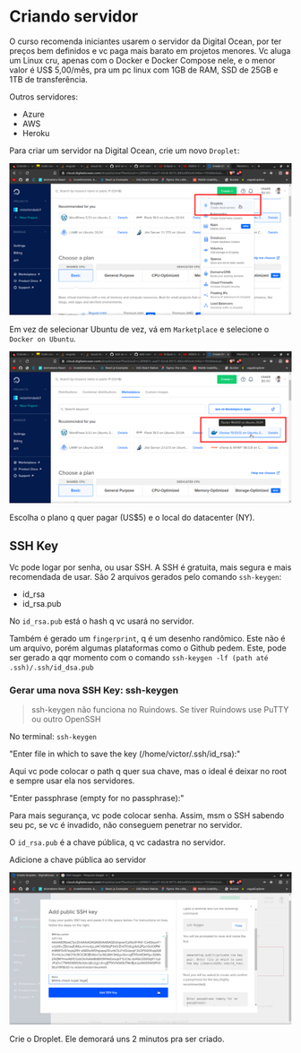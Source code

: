 # Criando servidor

O curso recomenda iniciantes usarem o servidor da Digital Ocean, por ter preços
bem definidos e vc paga mais barato em projetos menores. Vc aluga um Linux cru,
apenas com o Docker e Docker Compose nele, e o menor valor é US$ 5,00/mês, pra
um pc linux com 1GB de RAM, SSD de 25GB e 1TB de transferência.

Outros servidores:

- Azure
- AWS
- Heroku

Para criar um servidor na Digital Ocean, crie um novo `Droplet`:

![fig1](./fig1.png)

Em vez de selecionar Ubuntu de vez, vá em `Marketplace` e selecione o
`Docker on Ubuntu`.

![fig2](./fig2.png)

Escolha o plano q quer pagar (US$5) e o local do datacenter (NY).

## SSH Key

Vc pode logar por senha, ou usar SSH. A SSH é gratuita, mais segura e mais
recomendada de usar. São 2 arquivos gerados pelo comando `ssh-keygen`:

- id_rsa
- id_rsa.pub

No `id_rsa.pub` está o hash q vc usará no servidor.

Também é gerado um `fingerprint`, q é um desenho randômico. Este não é um
arquivo, porém algumas plataformas como o Github pedem. Este, pode ser gerado a
qqr momento com o comando `ssh-keygen -lf (path até .ssh)/.ssh/id_dsa.pub`

### Gerar uma nova SSH Key: ssh-keygen

> ssh-keygen não funciona no Ruindows. Se tiver Ruindows use PuTTY ou outro OpenSSH

No terminal: `ssh-keygen`

"Enter file in which to save the key (/home/victor/.ssh/id_rsa):"

Aqui vc pode colocar o path q quer sua chave, mas o ideal é deixar no root e
sempre usar ela nos servidores.

"Enter passphrase (empty for no passphrase):"

Para mais segurança, vc pode colocar senha. Assim, msm o SSH sabendo seu pc, se
vc é invadido, não conseguem penetrar no servidor.

O `id_rsa.pub` é a chave pública, q vc cadastra no servidor.

Adicione a chave pública ao servidor

![fig3](./fig3.png)

Crie o Droplet. Ele demorará uns 2 minutos pra ser criado.
